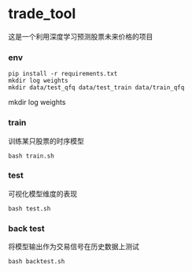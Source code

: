 # trade_tool

这是一个利用深度学习预测股票未来价格的项目

### env

```
pip install -r requirements.txt
mkdir log weights
mkdir data/test_qfq data/test_train data/train_qfq
```

mkdir log weights


### train

训练某只股票的时序模型

```shell
bash train.sh
```

### test

可视化模型维度的表现

```
bash test.sh
```

### back test

将模型输出作为交易信号在历史数据上测试

```shell
bash backtest.sh
```
